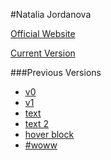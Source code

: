 #Natalia Jordanova

[Official Website](http://www.nataliajordanova.com/)

[Current Version](http://well-made-camp.surge.sh/)

###Previous Versions

- [v0](http://glorious-paper.surge.sh/)
- [v1](http://malicious-fang.surge.sh/)
- [text](http://strange-whistle.surge.sh/)
- [text 2](http://squeamish-toys.surge.sh/)
- [hover block](http://shaky-impulse.surge.sh/)
- [#woww](http://boring-sidewalk.surge.sh/)